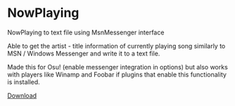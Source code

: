 # NowPlaying
NowPlaying to text file using MsnMessenger interface

Able to get the artist - title information of currently playing song similarly to MSN / Windows Messenger
and write it to a text file.

Made this for Osu! (enable messenger integration in options) but also works with players like Winamp and Foobar
if plugins that enable this functionality is installed.

[Download](https://github.com/Luch00/NowPlaying/raw/master/Release/NowPlaying.exe)
